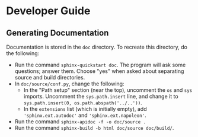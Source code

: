# Developer Guide
## Generating Documentation
Documentation is stored in the `doc` directory.  To recreate this directory, do the following:

* Run the command `sphinx-quickstart doc`.  The program will ask some questions; answer them.  Choose "yes" when asked about separating source and build directories.
* In `doc/source/conf.py`, change the following:
  * In the "Path setup" section (near the top), uncomment the `os` and `sys` imports.  Uncomment the `sys.path.insert` line, and change it to `sys.path.insert(0, os.path.abspath('../..'))`.
  * In the `extensions` list (which is initially empty), add `'sphinx.ext.autodoc'` and `'sphinx.ext.napoleon'`.
* Run the command `sphinx-apidoc -f -o doc/source .`
* Run the command `sphinx-build -b html doc/source doc/build/`.